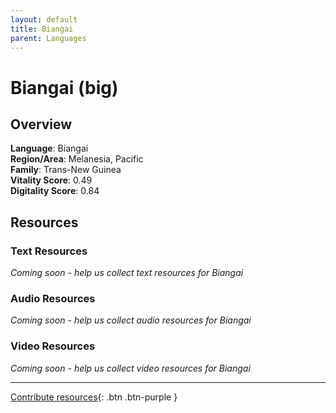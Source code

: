 ```yaml
---
layout: default
title: Biangai
parent: Languages
---
```


# Biangai (big)

## Overview

**Language**: Biangai  
**Region/Area**: Melanesia, Pacific  
**Family**: Trans-New Guinea  
**Vitality Score**: 0.49  
**Digitality Score**: 0.84  

## Resources

### Text Resources
*Coming soon - help us collect text resources for Biangai*

### Audio Resources
*Coming soon - help us collect audio resources for Biangai*

### Video Resources
*Coming soon - help us collect video resources for Biangai*

---

[Contribute resources](https://fairtrain.github.io/){: .btn .btn-purple }
